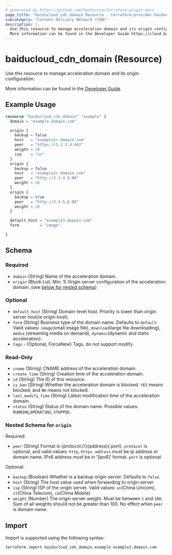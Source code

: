 ```yaml
---
# generated by https://github.com/hashicorp/terraform-plugin-docs
page_title: "baiducloud_cdn_domain Resource - terraform-provider-baiducloud"
subcategory: "Content Delivery Network (CDN)"
description: |-
  Use this resource to manage acceleration domain and its origin configuration.
  More information can be found in the Developer Guide https://cloud.baidu.com/doc/CDN/s/rjwvyev26.
---
```


# baiducloud_cdn_domain (Resource)

Use this resource to manage acceleration domain and its origin configuration.

More information can be found in the [Developer Guide](https://cloud.baidu.com/doc/CDN/s/rjwvyev26).

## Example Usage

```terraform
resource "baiducloud_cdn_domain" "example" {
  domain = "example.domain.com"

  origin {
    backup = false
    host   = "example1r.domain.com"
    peer   = "https://1.2.3.4:443"
    weight = 20
    isp    = "un"
  }
  origin {
    backup = false
    host   = "example2r.domain.com"
    peer   = "http://2.3.4.5:80"
    weight = 20
  }
  origin {
    backup = true
    peer   = "http://3.4.5.6:80"
    weight = 20
  }

  default_host = "example3.domain.com"
  form         = "image"

}
```

<!-- schema generated by tfplugindocs -->
## Schema

### Required

- `domain` (String) Name of the acceleration domain.
- `origin` (Block List, Min: 1) Origin server configuration of the acceleration domain. (see [below for nested schema](#nestedblock--origin))

### Optional

- `default_host` (String) Domain-level host. Priority is lower than origin server host(ie origin.host).
- `form` (String) Business type of the domain name. Defaults to `default`. Valid values: `image`(small image file), `download`(large file downloading), `media` (streaming media on demand), `dynamic`(dynamic and static acceleration).
- `tags` - (Optional, ForceNew) Tags, do not support modify

### Read-Only

- `cname` (String) CNAME address of the acceleration domain.
- `create_time` (String) Creation time of the acceleration domain.
- `id` (String) The ID of this resource.
- `is_ban` (String) Whether the acceleration domain is blocked. `YES` means blocked, and `NO` means not blocked.
- `last_modify_time` (String) Latest modification time of the acceleration domain.
- `status` (String) Status of the domain name. Possible values: `RUNNING`,`OPERATING`, `STOPPED`.

<a id="nestedblock--origin"></a>
### Nested Schema for `origin`

Required:

- `peer` (String) Format is {protocol://}{address}{:port}. `protocol` is optional, and valid values: `http`, `https`. `address` must be ip address or domain name. IPv6 address must be in '[ipv6]' format. `port` is optional.

Optional:

- `backup` (Boolean) Whether is a backup origin server. Defaults to `false`.
- `host` (String) The host value used when forwarding to origin server
- `isp` (String) ISP of the origin server. Valid values: `un`(China Unicom), `ct`(China Telecom), `cm`(China Mobile)
- `weight` (Number) The origin server weight. Must be between `1` and `100`. Sum of all weights should not be greater than 100. No effect when `peer` is domain name.

## Import

Import is supported using the following syntax:

```shell
terraform import baiducloud_cdn_domain.example example1.domain.com
```
